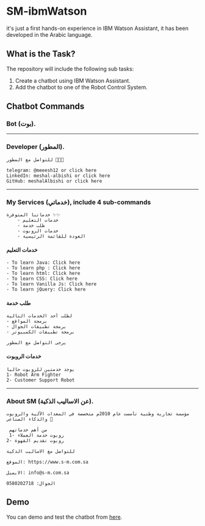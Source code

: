 # SM-ibmWatson

it's just a first hands-on experience in IBM Watson Assistant, it has been developed in the Arabic language.

## What is the Task?
The repository will include the following sub tasks:
1. Create a chatbot using IBM Watson Assistant.
2. Add the chatbot to one of the Robot Control System.

## Chatbot Commands

### Bot (بوت).

<hr>

### Developer (المطور).
```
للتواصل مع المطور 👨🏽‍💻

telegram: @meeesh12 or click here
LinkedIn: meshal-albishi or click here 
GitHub: meshalAlbishi or click here
 ```
<hr>

### My Services (خدماتي), include 4 sub-commands
``` 
خدماتنا المتوفرة ✨✨
    - خدمات التعليم
    - طلب خدمة
    - خدمات الروبوت
    - العودة للقائمة الرئيسية
```

   #### خدمات التعليم
```
- To learn Java: Click here
- To learn php : Click here
- To learn html: Click here
- To learn CSS: Click here
- To learn Vanilla Js: Click here
- To learn jQuery: Click here
```

   #### طلب خدمة
```
لطلب أحد الخدمات التالية
- برمجة المواقع
- برمجة تطبيقات الجوال
- برمجة تطبيقات الكمبيوتر

يرجى التواصل مع المطور
```

   #### خدمات الروبوت
```
يوجد خدمتين للروبوت حاليا 
1- Robot Arm Fighter 
2- Customer Support Robot
```

<hr>

### About SM (عن الاساليب الذكية).
``` 
مؤسسة تجارية وطنية تأسست عام 2010م متخصصة في المعدات الآلية والروبوت والذكاء الصناعي 🦾

 من أهم خدماتهم 
 1- روبوت خدمة العملاء
2- روبوت تقديم القهوة 

للتواصل مع الاساليب الذكية

الموقع: https://www.s-m.com.sa

الايميل: info@s-m.com.sa

الجوال: 0580202718

```

## Demo
You can demo and test the chatbot from [here](https://meshalalbishi.github.io/SM-ibmWatson).

